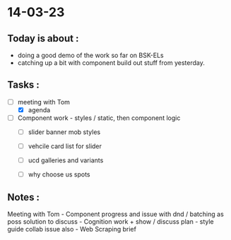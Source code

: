 # 14-03-23

## Today is about :
- doing a good demo of the work so far on BSK-ELs
- catching up a bit with component build out stuff from yesterday.

## Tasks :
- [ ] meeting with Tom
  - [x] agenda

- [ ] Component work - styles / static, then component logic
  - [ ] slider banner mob styles
  - [ ] vehcile card list for slider
  - [ ] ucd galleries and variants
  - [ ] why choose us spots



## Notes :
Meeting with Tom
    - Component progress and issue with dnd / batching as poss solution to discuss
    - Cognition work + show / discuss plan - style guide collab issue also
    - Web Scraping brief
